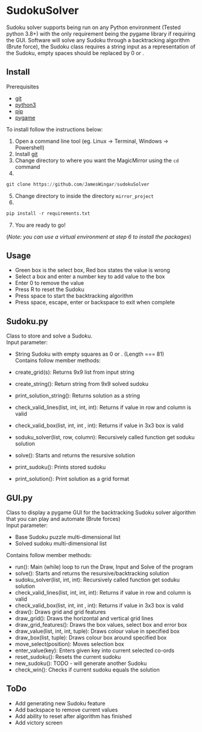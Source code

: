 ﻿# SudokuSolver

Sudoku solver supports being run on any Python environment (Tested python 3.8+) with the only requirement being the pygame library if requiring the GUI. Software will solve any Sudoku through a backtracking algorithm (Brute force), the Sudoku class requires a string input as a representation of the Sudoku, empty spaces should be replaced by 0 or .

## Install
Prerequisites
* [git](https://git-scm.com/downloads)
* [python3](https://www.python.org/download/releases/3.0/)
* [pip](https://pypi.org/project/pip/)
* [pygame](https://www.pygame.org/)

To install follow the instructions below:
1. Open a command line tool (eg. Linux -> Terminal, Windows -> Powershell)
2. Install [git](https://git-scm.com/downloads)
3. Change directory to where you want the MagicMirror using the `cd` command
4. 
```python
git clone https://github.com/JamesWingar/sudokuSolver
```
5. Change directory to inside the directory `mirror_project`
6. 
```python
pip install -r requirements.txt
```
7. You are ready to go!

(*Note: you can use a virtual environment at step 6 to install the packages*)

## Usage
* Green box is the select box, Red box states the value is wrong
* Select a box and enter a number key to add value to the box
* Enter 0 to remove the value
* Press R to reset the Sudoku
* Press space to start the backtracking algorithm
* Press space, escape, enter or backspace to exit when complete

## Sudoku.py
Class to store and solve a Sudoku.  
Input parameter:  
* String Sudoku with empty squares as 0 or . (Length === 81)  
Contains follow member methods:  

* create_grid(s): Returns 9x9 list from input string
* create_string(): Return string from 9x9 solved sudoku
* print_solution_string(): Returns solution as a string
* check_valid_lines(list, int, int, int): Returns if value in row and column is valid
* check_valid_box(list, int, int , int): Returns if value in 3x3 box is valid
* soduku_solver(list, row, column): Recursively called function get soduku solution
* solve(): Starts and returns the resursive solution
* print_sudoku(): Prints stored sudoku
* print_solution(): Print solution as a grid format

## GUI.py
Class to display a pygame GUI for the backtracking Sudoku solver algorithm that you can play and automate (Brute forces)  
Input parameter:  
* Base Sudoku puzzle multi-dimensional list  
* Solved sudoku multi-dimensional list  

Contains follow member methods:   
* run(): Main (while) loop to run the Draw, Input and Solve of the program   
* solve(): Starts and returns the resursive/backtracking solution  
* sudoku_solver(list, int, int): Recursively called function get soduku solution
* check_valid_lines(list, int, int, int): Returns if value in row and column is valid
* check_valid_box(list, int, int , int): Returns if value in 3x3 box is valid
* draw(): Draws grid and grid features
* draw_grid(): Draws the horizontal and vertical grid lines
* draw_grid_features(): Draws the box values, select box and error box
* draw_value(list, int, int, tuple): Draws colour value in specified box
* draw_box(list, tuple): Draws colour box around specified box
* move_select(position): Moves selection box
* enter_value(key): Enters given key into current selected co-ords
* reset_sudoku(): Resets the current sudoku
* new_sudoku(): TODO - will generate another Sudoku
* check_win(): Checks if current sudoku equals the solution

## ToDo
* Add generating new Sudoku feature
* Add backspace to remove current values
* Add ability to reset after algorithm has finished
* Add victory screen
